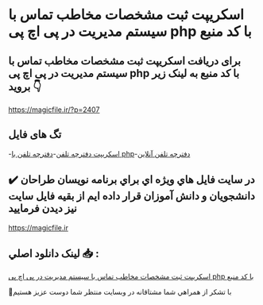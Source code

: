# اسکریپت ثبت مشخصات مخاطب تماس با سیستم مدیریت در پی اچ پی php با کد منبع

## برای دریافت اسکریپت ثبت مشخصات مخاطب تماس با سیستم مدیریت در پی اچ پی php با کد منبع به لینک زیر بروید 👇

https://magicfile.ir/?p=2407

## تگ های فایل

-[اسکریپت دفترچه تلفن](https://magicfile.ir/product/%d8%ab%d8%a8%d8%aa-%d9%85%d8%b4%d8%ae%d8%b5%d8%a7%d8%aa-%d9%85%d8%ae%d8%a7%d8%b7%d8%a8-%d8%aa%d9%85%d8%a7%d8%b3-%d8%a8%d8%a7-%d8%b3%d9%8a%d8%b3%d8%aa%d9%85-%d9%85%d8%af%d9%8a%d8%b1%d9%8a%d8%aa/)-[دفترچه تلفن با php](https://magicfile.ir/product/%d8%ab%d8%a8%d8%aa-%d9%85%d8%b4%d8%ae%d8%b5%d8%a7%d8%aa-%d9%85%d8%ae%d8%a7%d8%b7%d8%a8-%d8%aa%d9%85%d8%a7%d8%b3-%d8%a8%d8%a7-%d8%b3%d9%8a%d8%b3%d8%aa%d9%85-%d9%85%d8%af%d9%8a%d8%b1%d9%8a%d8%aa/)-[دفترچه تلفن آنلاین](https://magicfile.ir/product/%d8%ab%d8%a8%d8%aa-%d9%85%d8%b4%d8%ae%d8%b5%d8%a7%d8%aa-%d9%85%d8%ae%d8%a7%d8%b7%d8%a8-%d8%aa%d9%85%d8%a7%d8%b3-%d8%a8%d8%a7-%d8%b3%d9%8a%d8%b3%d8%aa%d9%85-%d9%85%d8%af%d9%8a%d8%b1%d9%8a%d8%aa/)

## ✔️ در سايت فايل هاي ويژه اي براي برنامه نويسان طراحان دانشجويان و دانش آموزان قرار داده ايم از بقيه فايل سايت نيز ديدن فرماييد

https://magicfile.ir


## لينک دانلود اصلي 📥 :

[اسکریپت ثبت مشخصات مخاطب تماس با سیستم مدیریت در پی اچ پی php با کد منبع](https://magicfile.ir/product/%d8%ab%d8%a8%d8%aa-%d9%85%d8%b4%d8%ae%d8%b5%d8%a7%d8%aa-%d9%85%d8%ae%d8%a7%d8%b7%d8%a8-%d8%aa%d9%85%d8%a7%d8%b3-%d8%a8%d8%a7-%d8%b3%d9%8a%d8%b3%d8%aa%d9%85-%d9%85%d8%af%d9%8a%d8%b1%d9%8a%d8%aa/) 


🙏با تشکر از همراهي شما مشتاقانه در وبسایت منتظر شما دوست عزیز هستیم

